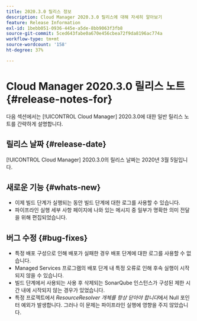 ```yaml
---
title: 2020.3.0 릴리스 정보
description: Cloud Manager 2020.3.0 릴리스에 대해 자세히 알아보기
feature: Release Information
exl-id: 1bebb051-0936-445e-a5de-8bb9063f3fb8
source-git-commit: 5ced643fabe0a670e456cbea72f9da8196ac774a
workflow-type: tm+mt
source-wordcount: '158'
ht-degree: 37%

---
```


# Cloud Manager 2020.3.0 릴리스 노트 {#release-notes-for}

다음 섹션에서는 [!UICONTROL Cloud Manager] 2020.3.0에 대한 일반 릴리스 노트를 간략하게 설명합니다.

## 릴리스 날짜 {#release-date}

[!UICONTROL Cloud Manager] 2020.3.0의 릴리스 날짜는 2020년 3월 5일입니다.

## 새로운 기능 {#whats-new}

* 이제 빌드 단계가 실행되는 동안 빌드 단계에 대한 로그를 사용할 수 있습니다.
* 파이프라인 실행 세부 사항 페이지에 나와 있는 메시지 중 일부가 명확한 의미 전달을 위해 편집되었습니다.

## 버그 수정 {#bug-fixes}

* 특정 배포 구성으로 인해 배포가 실패한 경우 배포 단계에 대한 로그를 사용할 수 없습니다.
* Managed Services 프로그램의 배포 단계 내 특정 오류로 인해 후속 실행이 시작되지 않을 수 있습니다.
* 빌드 단계에서 사용되는 사용 후 삭제되는 SonarQube 인스턴스가 구성된 제한 시간 내에 시작되지 않는 경우가 있었습니다.
* 특정 프로젝트에서 *ResourceResolver 개체를 항상 닫아야 합니다*&#x200B;에서 Null 포인터 예외가 발생합니다. 그러나 이 문제는 파이프라인 실행에 영향을 주지 않았습니다.
